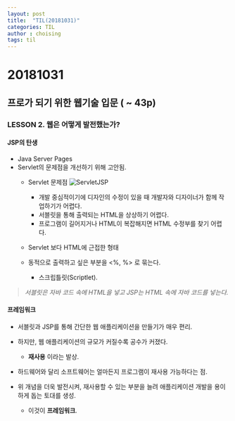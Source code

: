 ```yaml
---
layout: post
title:  "TIL(20181031)"
categories: TIL
author : choising
tags: til
---
```


# 20181031

## 프로가 되기 위한 웹기술 입문 ( ~ 43p)

### LESSON 2. 웹은 어떻게 발전했는가?

#### JSP의 탄생

- Java Server Pages
- Servlet의 문제점을 개선하기 위해 고안됨.
    - Servlet 문제점
        ![ServletJSP](https://github.com/Oraindrop/oraindrop.github.io/blob/master/assets/_img/ServletJSP.jpg?raw=true)

        - 개발 중심적이기에 디자인의 수정이 있을 때 개발자와 디자이너가 함께 작업하기가 어렵다.
        - 서블릿을 통해 출력되는 HTML을 상상하기 어렵다.
        - 프로그램이 길어지거나 HTML이 복잡해지면 HTML 수정부를 찾기 어렵다.
    
    - Servlet 보다 HTML에 근접한 형태
    - 동적으로 출력하고 싶은 부분을 <%, %> 로 묶는다.
        - 스크립틀릿(Scriptlet).
    
> *서블릿은 자바 코드 속에 HTML을 넣고 JSP는 HTML 속에 자바 코드를 넣는다.*

#### 프레임워크

- 서블릿과 JSP를 통해 간단한 웹 애플리케이션을 만들기가 매우 편리.
- 하지만, 웹 애플리케이션의 규모가 커질수록 공수가 커졌다.
    - **재사용** 이라는 발상.

- 하드웨어와 달리 소프트웨어는 얼마든지 프로그램이 재사용 가능하다는 점.
- 위 개념을 더욱 발전시켜, 재사용할 수 있는 부분을 늘려 애플리케이션 개발을 용이하게 돕는 토대를 생성.
    - 이것이 **프레임워크**.
<br><br>
